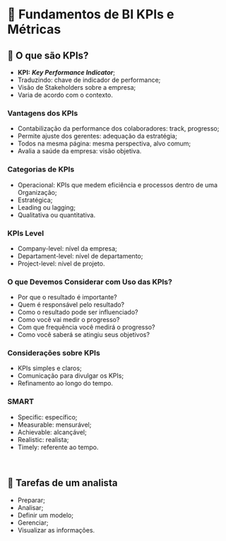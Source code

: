 # 📖 Fundamentos de BI KPIs e Métricas

## 📝 O que são KPIs?

- **KPI:** ***Key Performance Indicator***;
- Traduzindo: chave de indicador de performance;
- Visão de Stakeholders sobre a empresa;
- Varia de acordo com o contexto.


### Vantagens dos KPIs

- Contabilização da performance dos colaboradores: track, progresso;
- Permite ajuste dos gerentes: adequação da estratégia;
- Todos na mesma página: mesma perspectiva, alvo comum;
- Avalia a saúde da empresa: visão objetiva.


### Categorias de KPIs

- Operacional: KPIs que medem eficiência e processos dentro de uma Organização;
- Estratégica;
- Leading ou lagging;
- Qualitativa ou quantitativa.


### KPIs Level

- Company-level: nível da empresa;
- Departament-level: nível de departamento;
- Project-level: nível de projeto.


### O que Devemos Considerar com Uso das KPIs?

- Por que o resultado é importante?
- Quem é responsável pelo resultado?
- Como o resultado pode ser influenciado?
- Como você vai medir o progresso?
- Com que frequência você medirá o progresso?
- Como você saberá se atingiu seus objetivos?


### Considerações sobre KPIs

- KPIs simples e claros;
- Comunicação para divulgar os KPIs;
- Refinamento ao longo do tempo.


### SMART
- Specific: específico;
- Measurable: mensurável;
- Achievable: alcançável;
- Realistic: realista;
- Timely: referente ao tempo.

<br>


## 📝 Tarefas de um analista

- Preparar;
- Analisar;
- Definir um modelo;
- Gerenciar;
- Visualizar as informações.